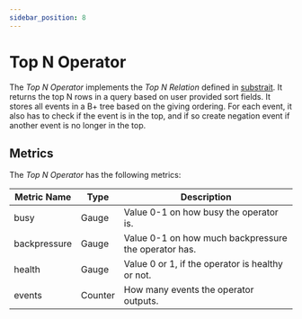 ```yaml
---
sidebar_position: 8
---
```


# Top N Operator

The *Top N Operator* implements the *Top N Relation* defined in [substrait](https://substrait.io/relations/physical_relations/#top-n-operation).
It returns the top N rows in a query based on user provided sort fields.
It stores all events in a B+ tree based on the giving ordering. For each event, it also has to check if the event is in the top, and if so
create negation event if another event is no longer in the top.

## Metrics

The *Top N Operator* has the following metrics:

| Metric Name   | Type      | Description                                           |
| ------------- | --------- | ----------------------------------------------------- |
| busy          | Gauge     | Value 0-1 on how busy the operator is.                |
| backpressure  | Gauge     | Value 0-1 on how much backpressure the operator has.  |
| health        | Gauge     | Value 0 or 1, if the operator is healthy or not.      |
| events        | Counter   | How many events the operator outputs.                 |

